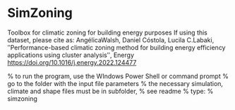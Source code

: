 # SimZoning
Toolbox for climatic zoning for building energy purposes
If using this dataset, please cite as:
AngélicaWalsh, Daniel Cóstola, Lucila C.Labaki, ʺPerformance-based climatic zoning method for building energy efficiency applications using cluster analysisʺ, Energy https://doi.org/10.1016/j.energy.2022.124477

% to run the program, use the WIndows Power Shell or command prompt
% go to the folder with the input file parameters
% the necessary simulation, climate and shape files must be in subfolder,
% see readme
% type: 
%           simzoning <name of the file.zon>

